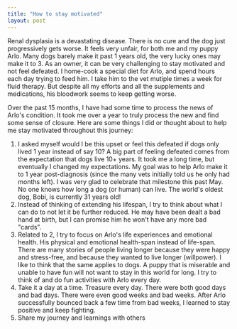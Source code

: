 ```yaml
---
title: "How to stay motivated"
layout: post
---
```


Renal dysplasia is a devastating disease. There is no cure and the dog just progressively gets worse.  It feels very unfair, for both me and my puppy Arlo. Many dogs barely make it past 1 years old, the very lucky ones may make it to 3. As an owner, it can be very challenging to stay motivated and not feel defeated. I home-cook a special diet for Arlo, and spend hours each day trying to feed him. I take him to the vet mutiple times a week for fluid therapy. But despite all my efforts and all the supplements and medications, his bloodwork seems to keep getting worse.

Over the past 15 months, I have had some time to process the news of Arlo's condition. It took me over a year to truly process the new and find some sense of closure. Here are some things I did or thought about to help me stay motivated throughout this journey:

1. I asked myself would I be this upset or feel this defeated if dogs only lived 1 year instead of say 10? A big part of feeling defeated comes from the expectation that dogs live 10+ years. It took me a long time, but eventually I changed my expectations. My goal was to help Arlo make it to 1 year post-diagnosis (since the many vets initially told us he only had months left). I was very glad to celebrate that milestone this past May. No one knows how long a dog (or human) can live. The world's oldest dog, Bobi, is currently 31 years old!  
2. Instead of thinking of extending his lifespan, I try to think about what I can do to not let it be further reduced. He may have been dealt a bad hand at birth, but I can promise him he won't have any more bad "cards". 
3. Related to 2, I try to focus on Arlo's life experiences and emotional health. His physical and emotional health-span instead of life-span. There are many stories of people living longer because they were happy and stress-free, and because they wanted to live longer (willpower). I like to think that the same applies to dogs. A puppy that is miserable and unable to have fun will not want to stay in this world for long. I try to think of and do fun activities with Arlo every day. 
4. Take it a day at a time. Treasure every day. There were both good days and bad days. There were even good weeks and bad weeks. After Arlo successfully bounced back a few time from bad weeks, I learned to stay positive and keep fighting.
5. Share my journey and learnings with others